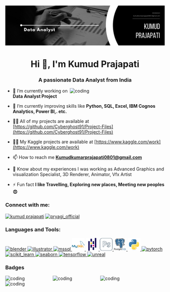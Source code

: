 ![logo](https://github.com/Cyberghost91/Cyberghost91/blob/main/Black%20%26%20White%20Modern%20Minimalist%20Data%20Analyst%20LinkedIn%20Banner.png)
<h1 align="center">Hi 👋, I'm Kumud Prajapati</h1>
<h3 align="center">A passionate Data Analyst from India</h3>

<img src="https://camo.githubusercontent.com/7de37139d0b4c1ce40865e799b446c0e963a3dd8fb68d239707237c40604fa3d/68747470733a2f2f63646e2e6472696262626c652e636f6d2f75736572732f3733303730332f73637265656e73686f74732f363538313234332f6176656e746f2e676966" align="right" alt="coding" width="300">


- 🔭 I’m currently working on **Data Analyst Project**

- 🌱 I’m currently improving skills like **Python, SQL, Excel, IBM Cognos Analytics, Power BI,. etc.**

- 👨‍💻 All of my projects are available at [https://github.com/Cyberghost91/Project-Files](https://github.com/Cyberghost91/Project-Files)

- 👨‍💻 My Kaggle projects are available at [https://www.kaggle.com/work](https://www.kaggle.com/work)

- 📫 How to reach me **Kumudkumarprajapati0801@gmail.com**

- 📄 Know about my experiences I was working as Advanced Graphics and visualization Specialist, 3D Renderer, Animator, Vfx Artist

- ⚡ Fun fact **I like Travelling, Exploring new places, Meeting new peoples😍**

<h3 align="left">Connect with me:</h3>
<p align="left">
<a href="https://linkedin.com/in/kumud prajapati" target="blank"><img align="center" src="https://raw.githubusercontent.com/rahuldkjain/github-profile-readme-generator/master/src/images/icons/Social/linked-in-alt.svg" alt="kumud prajapati" height="30" width="40" /></a>
<a href="https://instagram.com/pryagi_official" target="blank"><img align="center" src="https://raw.githubusercontent.com/rahuldkjain/github-profile-readme-generator/master/src/images/icons/Social/instagram.svg" alt="pryagi_official" height="30" width="40" /></a>
</p>

<h3 align="left">Languages and Tools:</h3>
<p align="left"> <a href="https://www.blender.org/" target="_blank" rel="noreferrer"> <img src="https://download.blender.org/branding/community/blender_community_badge_white.svg" alt="blender" width="40" height="40"/> </a> <a href="https://www.adobe.com/in/products/illustrator.html" target="_blank" rel="noreferrer"> <img src="https://www.vectorlogo.zone/logos/adobe_illustrator/adobe_illustrator-icon.svg" alt="illustrator" width="40" height="40"/> </a> <a href="https://www.microsoft.com/en-us/sql-server" target="_blank" rel="noreferrer"> <img src="https://www.svgrepo.com/show/303229/microsoft-sql-server-logo.svg" alt="mssql" width="40" height="40"/> </a> <a href="https://www.mysql.com/" target="_blank" rel="noreferrer"> <img src="https://raw.githubusercontent.com/devicons/devicon/master/icons/mysql/mysql-original-wordmark.svg" alt="mysql" width="40" height="40"/> </a> <a href="https://pandas.pydata.org/" target="_blank" rel="noreferrer"> <img src="https://raw.githubusercontent.com/devicons/devicon/2ae2a900d2f041da66e950e4d48052658d850630/icons/pandas/pandas-original.svg" alt="pandas" width="40" height="40"/> </a> <a href="https://www.photoshop.com/en" target="_blank" rel="noreferrer"> <img src="https://raw.githubusercontent.com/devicons/devicon/master/icons/photoshop/photoshop-line.svg" alt="photoshop" width="40" height="40"/> </a> <a href="https://www.postgresql.org" target="_blank" rel="noreferrer"> <img src="https://raw.githubusercontent.com/devicons/devicon/master/icons/postgresql/postgresql-original-wordmark.svg" alt="postgresql" width="40" height="40"/> </a> <a href="https://www.python.org" target="_blank" rel="noreferrer"> <img src="https://raw.githubusercontent.com/devicons/devicon/master/icons/python/python-original.svg" alt="python" width="40" height="40"/> </a> <a href="https://pytorch.org/" target="_blank" rel="noreferrer"> <img src="https://www.vectorlogo.zone/logos/pytorch/pytorch-icon.svg" alt="pytorch" width="40" height="40"/> </a> <a href="https://scikit-learn.org/" target="_blank" rel="noreferrer"> <img src="https://upload.wikimedia.org/wikipedia/commons/0/05/Scikit_learn_logo_small.svg" alt="scikit_learn" width="40" height="40"/> </a> <a href="https://seaborn.pydata.org/" target="_blank" rel="noreferrer"> <img src="https://seaborn.pydata.org/_images/logo-mark-lightbg.svg" alt="seaborn" width="40" height="40"/> </a> <a href="https://www.tensorflow.org" target="_blank" rel="noreferrer"> <img src="https://www.vectorlogo.zone/logos/tensorflow/tensorflow-icon.svg" alt="tensorflow" width="40" height="40"/> </a> <a href="https://unrealengine.com/" target="_blank" rel="noreferrer"> <img src="https://raw.githubusercontent.com/kenangundogan/fontisto/036b7eca71aab1bef8e6a0518f7329f13ed62f6b/icons/svg/brand/unreal-engine.svg" alt="unreal" width="40" height="40"/> </a> </p>
<h3 align="left">Badges</h3>
<img src="https://github.com/Cyberghost91/Demo_repository/blob/main/data-analytics-essentials.png" align="left" alt="coding" width="150">
<img src="https://github.com/Cyberghost91/Demo_repository/blob/main/data-science-orientation-badge.png" align="left" alt="coding" width="150">
<img src="https://github.com/Cyberghost91/Demo_repository/blob/main/tools-for-data-science-v2-badge.png" align="left" alt="coding" width="150">
<img src="https://github.com/Cyberghost91/Demo_repository/blob/main/data-science-methodology-badge.png" align="left" alt="coding" width="150">
